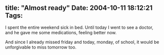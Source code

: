 title: "Almost ready"
Date: 2004-10-11 18:12:21
Tags: 
---
<p>I spent the entire weekend sick in bed. Until today I went to see a doctor, and he gave me some medications, feeling better now.</p>

<p>And since I already missed friday and today, monday, of school, it would be unforgivable to miss tomorrow too.</p>
